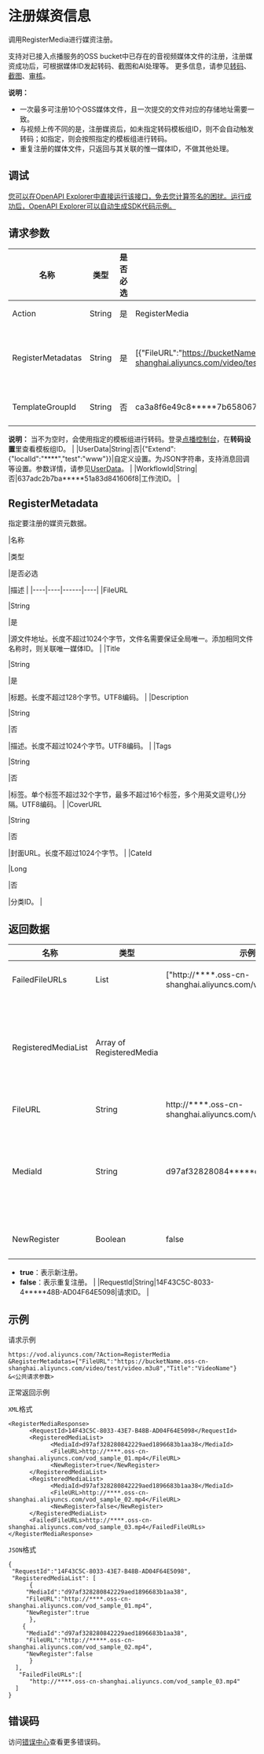 # 注册媒资信息

调用RegisterMedia进行媒资注册。

支持对已接入点播服务的OSS bucket中已存在的音视频媒体文件的注册，注册媒资成功后，可根据媒体ID发起转码、截图和AI处理等。 更多信息，请参见[转码](~~68570~~)、[截图](~~72213~~)、[审核](~~89869~~)。

**说明：**

-   一次最多可注册10个OSS媒体文件，且一次提交的文件对应的存储地址需要一致。
-   与视频上传不同的是，注册媒资后，如未指定转码模板组ID，则不会自动触发转码；如指定，则会按照指定的模板组进行转码。
-   重复注册的媒体文件，只返回与其关联的惟一媒体ID，不做其他处理。

## 调试

[您可以在OpenAPI Explorer中直接运行该接口，免去您计算签名的困扰。运行成功后，OpenAPI Explorer可以自动生成SDK代码示例。](https://api.aliyun.com/#product=vod&api=RegisterMedia&type=RPC&version=2017-03-21)

## 请求参数

|名称|类型|是否必选|示例值|描述|
|--|--|----|---|--|
|Action|String|是|RegisterMedia|系统规定参数。取值：**RegisterMedia**。 |
|RegisterMetadatas|String|是|\[\{"FileURL":"https://bucketName.oss-cn-shanghai.aliyuncs.com/video/test/video.m3u8","Title":"VideoName"\}\]|注册媒资元数据。为JSON字符串，一次最多支持设置10个媒资元数据。参数结构，更多信息，请参见下表RegisterMetadata。 |
|TemplateGroupId|String|否|ca3a8f6e49c8\*\*\*\*\*7b65806709586|转码模板组ID。 您可以通过[AddTranscodeTemplateGroup](~~102665~~)接口获取。

 **说明：** 当不为空时，会使用指定的模板组进行转码。登录[点播控制台](https://vod.console.aliyun.com/?spm=a2c4g.11186623.2.20.68924c07zG2sdx#/settings/transcode/list)，在**转码设置**里查看模板组ID。 |
|UserData|String|否|\{"Extend":\{"localId":"\*\*\*\*","test":"www"\}\}|自定义设置。为JSON字符串，支持消息回调等设置。参数详情，请参见[UserData](~~86952#section_6fg_qll_v3w~~)。 |
|WorkflowId|String|否|637adc2b7ba\*\*\*\*\*51a83d841606f8|工作流ID。 |

## RegisterMetadata

指定要注册的媒资元数据。

|名称

|类型

|是否必选

|描述 |
|----|----|------|----|
|FileURL

|String

|是

|源文件地址。长度不超过1024个字节，文件名需要保证全局唯一。添加相同文件名称时，则关联唯一媒体ID。 |
|Title

|String

|是

|标题。长度不超过128个字节。UTF8编码。 |
|Description

|String

|否

|描述。长度不超过1024个字节。UTF8编码。 |
|Tags

|String

|否

|标签。单个标签不超过32个字节，最多不超过16个标签，多个用英文逗号\(,\)分隔。UTF8编码。 |
|CoverURL

|String

|否

|封面URL。长度不超过1024个字节。 |
|CateId

|Long

|否

|分类ID。 |

## 返回数据

|名称|类型|示例值|描述|
|--|--|---|--|
|FailedFileURLs|List|\["http://\*\*\*\*.oss-cn-shanghai.aliyuncs.com/vod\_sample\_03.mp4"\]|注册失败的文件地址列表。 |
|RegisteredMediaList|Array of RegisteredMedia| |本次注册成功的Media列表，包括新增注册和已注册成功过的文件。 |
|FileURL|String|http://\*\*\*\*.oss-cn-shanghai.aliyuncs.com/vod\_sample\_01.mp4|OSS文件地址。 |
|MediaId|String|d97af32828084\*\*\*\*\*d1896683b1aa38|点播媒体ID。当注册的媒体文件为音视频时，对应点播的VideoId。 |
|NewRegister|Boolean|false|新注册或重复注册。

 -   **true**：表示新注册。
-   **false**：表示重复注册。 |
|RequestId|String|14F43C5C-8033-4\*\*\*\*\*48B-AD04F64E5098|请求ID。 |

## 示例

请求示例

```
https://vod.aliyuncs.com/?Action=RegisterMedia
&RegisterMetadatas={"FileURL":"https://bucketName.oss-cn-shanghai.aliyuncs.com/video/test/video.m3u8","Title":"VideoName"}
&<公共请求参数>
```

正常返回示例

`XML`格式

```
<RegisterMediaResponse>
      <RequestId>14F43C5C-8033-43E7-B48B-AD04F64E5098</RequestId>
      <RegisteredMediaList>
            <MediaId>d97af328280842229aed1896683b1aa38</MediaId>
            <FileURL>http://****.oss-cn-shanghai.aliyuncs.com/vod_sample_01.mp4</FileURL>
            <NewRegister>true</NewRegister>
      </RegisteredMediaList>
      <RegisteredMediaList>
            <MediaId>d97af328280842229aed1896683b1aa38</MediaId>
            <FileURL>http://****.oss-cn-shanghai.aliyuncs.com/vod_sample_02.mp4</FileURL>
            <NewRegister>false</NewRegister>
      </RegisteredMediaList>
      <FailedFileURLs>http://****.oss-cn-shanghai.aliyuncs.com/vod_sample_03.mp4</FailedFileURLs>
</RegisterMediaResponse>
```

`JSON`格式

```
{
 "RequestId":"14F43C5C-8033-43E7-B48B-AD04F64E5098",
 "RegisteredMediaList": [
      {
     "MediaId":"d97af328280842229aed1896683b1aa38",
     "FileURL":"http://****.oss-cn-shanghai.aliyuncs.com/vod_sample_01.mp4",
     "NewRegister":true
      },
    {
     "MediaId":"d97af328280842229aed1896683b1aa38",
     "FileURL":"http://*****.oss-cn-shanghai.aliyuncs.com/vod_sample_02.mp4",
     "NewRegister":false
      }
  ],
   "FailedFileURLs":[
      "http://****.oss-cn-shanghai.aliyuncs.com/vod_sample_03.mp4"
  ]
}
```

## 错误码

访问[错误中心](https://error-center.aliyun.com/status/product/vod)查看更多错误码。

